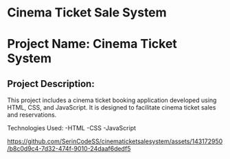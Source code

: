 # Cinema Ticket Sale System

<h1>Project Name: Cinema Ticket System</h1> 
<h2>Project Description:</h2>
This project includes a cinema ticket booking application developed using HTML, CSS, and JavaScript. It is designed to facilitate cinema ticket sales and reservations.

Technologies Used:
-HTML
-CSS
-JavaScript




https://github.com/SerinCodeSS/cinematicketsalesystem/assets/143172950/b8c0d9c4-7d32-474f-9010-24daaf6dedf5



